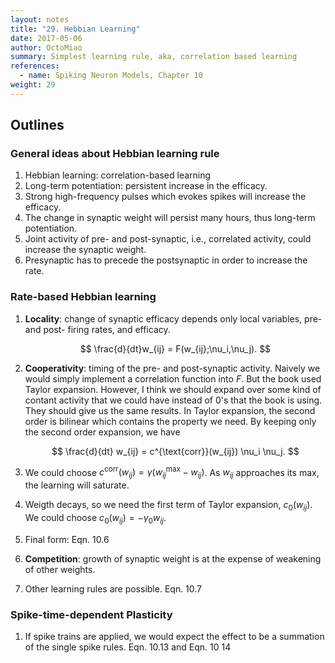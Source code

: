 ```yaml
---
layout: notes
title: "29. Hebbian Learning"
date: 2017-05-06
author: OctoMiao
summary: Simplest learning rule, aka, correlation based learning
references:
  - name: Spiking Neuron Models, Chapter 10
weight: 29
---
```



## Outlines


### General ideas about Hebbian learning rule

1. Hebbian learning: correlation-based learning
2. Long-term potentiation: persistent increase in the efficacy.
3. Strong high-frequency pulses which evokes spikes will increase the efficacy.
4. The change in synaptic weight will persist many hours, thus long-term potentiation.
5. Joint activity of pre- and post-synaptic, i.e., correlated activity, could increase the synaptic weight.
6. Presynaptic has to precede the postsynaptic in order to increase the rate.

### Rate-based Hebbian learning

1. **Locality**: change of synaptic efficacy depends only local variables, pre- and post- firing rates, and efficacy.

   $$
   \frac{d}{dt}w_{ij} = F(w_{ij};\nu_i,\nu_j).
   $$

2. **Cooperativity**: timing of the pre- and post-synaptic activity. Naively we would simply implement a correlation function into $F$. But the book used Taylor expansion. However, I think we should expand over some kind of contant activity that we could have instead of 0's that the book is using. They should give us the same results. In Taylor expansion, the second order is bilinear which contains the property we need. By keeping only the second order expansion, we have

   $$
   \frac{d}{dt} w_{ij} = c^{\text{corr}}(w_{ij}) \nu_i \nu_j.
   $$

3. We could choose $c^{\text{corr}}(w_{ij}) = \gamma (w_{ij}^{\text{max}} - w_{ij})$. As $w_{ij}$ approaches its max, the learning will saturate.
4. Weigth decays, so we need the first term of Taylor expansion, $c_0(w_{ij})$. We could choose $c_0(w_{ij}) = - \gamma_0 w_{ij}$.
5. Final form: Eqn. 10.6
6. **Competition**: growth of synaptic weight is at the expense of weakening of other weights.
7. Other learning rules are possible. Eqn. 10.7


### Spike-time-dependent Plasticity

1. If spike trains are applied, we would expect the effect to be a summation of the single spike rules. Eqn. 10.13 and Eqn. 10 14
